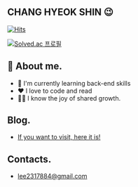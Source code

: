 ## CHANG HYEOK SHIN 😉

[![Hits](https://hits.seeyoufarm.com/api/count/incr/badge.svg?url=https%3A%2F%2Fgithub.com%2Fsds2317884%2Fhit-counter&count_bg=%2379C83D&title_bg=%23555555&icon=&icon_color=%23E7E7E7&title=hits&edge_flat=false)](https://hits.seeyoufarm.com)

[![Solved.ac 프로필](http://mazassumnida.wtf/api/v2/generate_badge?boj=sds2317884)](https://solved.ac/sds2317884/)


## 💬 About me.
* 🌱 I'm currently learning back-end skills
* ❤️ I love to code and read
* 🧑‍💻 I know the joy of shared growth.

## Blog.
- [If you want to visit, here it is!](https://hughs-diary.tistory.com/)

## Contacts.
- [lee2317884@gmail.com](lee2317884@gmail.com)

